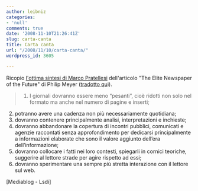 ```yaml
---
author: leibniz
categories:
- 'null'
comments: true
date: '2008-11-10T21:26:41Z'
slug: carta-canta
title: Carta canta
url: "/2008/11/10/carta-canta/"
wordpress_id: 3605

---
```

Ricopio [l'ottima sintesi di Marco Pratellesi](https://mediablog.corriere.it/2008/11/giornali_un_futuro_dietro_le_s.html) dell'articolo "The Elite Newspaper of the Future" di Philip Meyer ([tradotto qu](https://www.lsdi.it/2008/11/07/finale-di-partita-per-i-giornali/)i).



> 1. I giornali dovranno essere meno “pesanti”, cioè ridotti non solo nel formato ma anche nel numero di pagine e inserti;
2. potranno avere una cadenza non più necessariamente quotidiana;
3. dovranno contenere principalmente analisi, interpretazioni e inchieste;
4. dovranno abbandonare la copertura di incontri pubblici, comunicati e agenzie raccontati senza approfondimento per dedicarsi principalmente a informazioni elaborate che sono il valore aggiunto dell’era dell’informazione;
5. dovranno collocare i fatti nei loro contesti, spiegarli in cornici teoriche, suggerire al lettore strade per agire rispetto ad essi;
6. dovranno sperimentare una sempre più stretta interazione con il lettore sul web.




[Mediablog - Lsdi]
